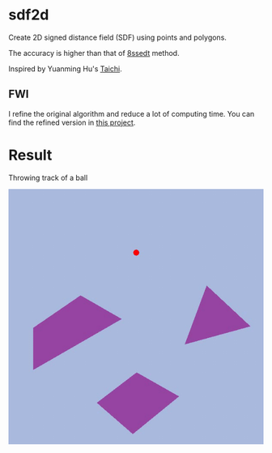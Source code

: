 # sdf2d
Create 2D signed distance field (SDF) using points and polygons.

The accuracy is higher than that of [8ssedt](https://github.com/Lisapple/8SSEDT) method.

Inspired by Yuanming Hu's [Taichi](https://github.com/yuanming-hu/taichi).

## FWI
I refine the original algorithm and reduce a lot of computing time.
You can find the refined version in [this project](https://github.com/iamyoukou/sdf2dWithMPM2D).

# Result
Throwing track of a ball

![result](csgo_throwing_track.gif)
